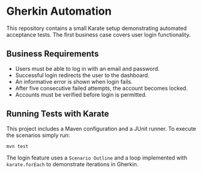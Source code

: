 # Gherkin Automation

This repository contains a small Karate setup demonstrating automated acceptance tests. The first business case covers user login functionality.

## Business Requirements

* Users must be able to log in with an email and password.
* Successful login redirects the user to the dashboard.
* An informative error is shown when login fails.
* After five consecutive failed attempts, the account becomes locked.
* Accounts must be verified before login is permitted.

## Running Tests with Karate

This project includes a Maven configuration and a JUnit runner. To execute the scenarios simply run:

```bash
mvn test
```

The login feature uses a `Scenario Outline` and a loop implemented with `karate.forEach` to demonstrate iterations in Gherkin.
